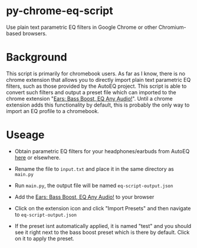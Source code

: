 # py-chrome-eq-script
Use plain text parametric EQ filters in Google Chrome or other Chromium-based browsers.

# Background
This script is primarily for chromebook users. As far as I know, there is no chrome extension that allows you to directly import plain text parametric EQ filters, such as those provided by the AutoEQ project. This script is able to convert such filters and output a preset file which can imported to the chrome extension "[Ears: Bass Boost, EQ Any Audio!](https://chrome.google.com/webstore/detail/ears-bass-boost-eq-any-au/nfdfiepdkbnoanddpianalelglmfooik)". Until a chrome extension adds this functionality by default, this is probably the only way to import an EQ profile to a chromebook.

# Useage
- Obtain parametric EQ filters for your headphones/earbuds from AutoEQ [here](https://github.com/jaakkopasanen/AutoEq/tree/master/results) or elsewhere.

- Rename the file to ```input.txt``` and place it in the same directory as ```main.py```

- Run ```main.py```, the output file will be named ```eq-script-output.json```

- Add the [Ears: Bass Boost, EQ Any Audio!](https://chrome.google.com/webstore/detail/ears-bass-boost-eq-any-au/nfdfiepdkbnoanddpianalelglmfooik) to your browser

- Click on the extension icon and click "Import Presets" and then navigate to ```eq-script-output.json```

- If the preset isnt automatically applied, it is named "test" and you should see it right next to the bass boost preset which is there by default. Click on it to apply the preset.



